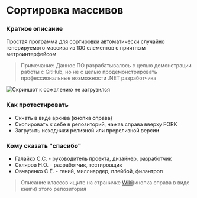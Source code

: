 #  Сортировка массивов #
### Краткое описание ###
Простая программа для сортировки автоматически случайно генерируемого массива из 100 елементов с приятным метроинтерфейсом
>Примечание:
>Данное ПО разрабатывалось с целью демонстрации работы с GitHub,
>но не с целью продемонстрировать профессиональные возможности .NET разработчика  

![Скриншот к сожалению не загрузился](https://cloud.githubusercontent.com/assets/12850792/8123933/dd3ddb96-10da-11e5-9567-eac351c0de49.png)

### Как протестировать ###
* Скчать в виде архива (кнопка справа)
* Скопировать к себе в репозиторий, нажав справа вверху FORK
* Загрузить исходники релизной или пререлизной версии  

### Кому сказать "спасибо" ###
* Галайко С.С.   - руководитель проекта, дизайнер, разработчик
* Скляров Н.О.   - разработчик, тестировщик
* Овчаренко С.Е. - гений, миллиардер, плейбой, филантроп

>Описание классов ищите на страничке [Wiki](https://github.com/galayko1995/lab3/wiki "Ничего интересного")(кнопка справа в виде книги) этого репозитория
